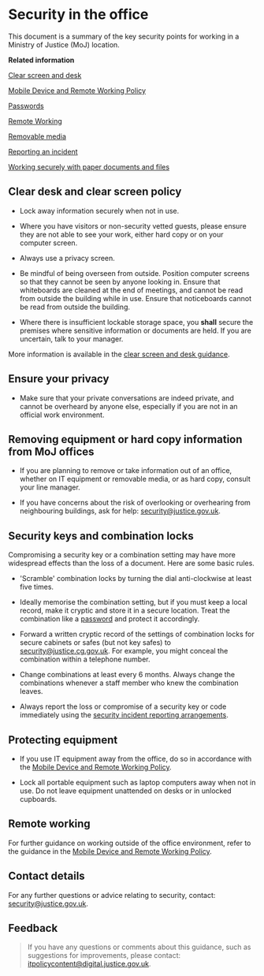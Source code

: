 # Security in the office

This document is a summary of the key security points for working in a Ministry of Justice \(MoJ\) location.

**Related information**  


[Clear screen and desk](clear-screen-and-desk.md)

[Mobile Device and Remote Working Policy](mobile-device-and-remote-working-policy.md)

[Passwords](passwords.md)

[Remote Working](remote-working.md)

[Removable media](removable-media.md)

[Reporting an incident](reporting-an-incident.md)

[Working securely with paper documents and files](working-securely-with-paper-documents-and-files.md)

## Clear desk and clear screen policy

-   Lock away information securely when not in use.

-   Where you have visitors or non-security vetted guests, please ensure they are not able to see your work, either hard copy or on your computer screen.

-   Always use a privacy screen.

-   Be mindful of being overseen from outside. Position computer screens so that they cannot be seen by anyone looking in. Ensure that whiteboards are cleaned at the end of meetings, and cannot be read from outside the building while in use. Ensure that noticeboards cannot be read from outside the building.

-   Where there is insufficient lockable storage space, you **shall** secure the premises where sensitive information or documents are held. If you are uncertain, talk to your manager.


More information is available in the [clear screen and desk guidance](clear-screen-and-desk.md).

## Ensure your privacy

-   Make sure that your private conversations are indeed private, and cannot be overheard by anyone else, especially if you are not in an official work environment.


## Removing equipment or hard copy information from MoJ offices

-   If you are planning to remove or take information out of an office, whether on IT equipment or removable media, or as hard copy, consult your line manager.

-   If you have concerns about the risk of overlooking or overhearing from neighbouring buildings, ask for help: [security@justice.gov.uk](mailto:security@justice.gov.uk).


## Security keys and combination locks

Compromising a security key or a combination setting may have more widespread effects than the loss of a document. Here are some basic rules.

-   'Scramble' combination locks by turning the dial anti-clockwise at least five times.

-   Ideally memorise the combination setting, but if you must keep a local record, make it cryptic and store it in a secure location. Treat the combination like a [password](passwords.md) and protect it accordingly.

-   Forward a written cryptic record of the settings of combination locks for secure cabinets or safes \(but not key safes\) to [security@justice.cg.gov.uk](mailto:security@justice.cg.gov.uk). For example, you might conceal the combination within a telephone number.

-   Change combinations at least every 6 months. Always change the combinations whenever a staff member who knew the combination leaves.

-   Always report the loss or compromise of a security key or code immediately using the [security incident reporting arrangements](reporting-an-incident.md).


## Protecting equipment

-   If you use IT equipment away from the office, do so in accordance with the [Mobile Device and Remote Working Policy](mobile-device-and-remote-working-policy.md).

-   Lock all portable equipment such as laptop computers away when not in use. Do not leave equipment unattended on desks or in unlocked cupboards.


## Remote working

For further guidance on working outside of the office environment, refer to the guidance in the [Mobile Device and Remote Working Policy](mobile-device-and-remote-working-policy.md).

## Contact details

For any further questions or advice relating to security, contact: [security@justice.gov.uk](mailto:security@justice.gov.uk).

## Feedback

> If you have any questions or comments about this guidance, such as suggestions for improvements, please contact: [itpolicycontent@digital.justice.gov.uk](mailto:itpolicycontent@digital.justice.gov.uk).

